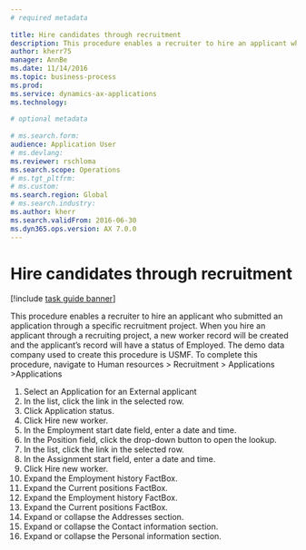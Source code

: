 ```yaml
--- 
# required metadata 
 
title: Hire candidates through recruitment
description: This procedure enables a recruiter to hire an applicant who submitted an application through a specific recruitment project. 
author: kherr75
manager: AnnBe 
ms.date: 11/14/2016
ms.topic: business-process 
ms.prod:  
ms.service: dynamics-ax-applications 
ms.technology:  
 
# optional metadata 
 
# ms.search.form:   
audience: Application User 
# ms.devlang:  
ms.reviewer: rschloma
ms.search.scope: Operations 
# ms.tgt_pltfrm:  
# ms.custom:  
ms.search.region: Global
# ms.search.industry: 
ms.author: kherr
ms.search.validFrom: 2016-06-30 
ms.dyn365.ops.version: AX 7.0.0 
---
```

# Hire candidates through recruitment

[!include [task guide banner](../../includes/task-guide-banner.md)]

This procedure enables a recruiter to hire an applicant who submitted an application through a specific recruitment project. When you hire an applicant through a recruiting project, a new worker record will be created and the applicant’s record will have a status of Employed. The demo data company used to create this procedure is USMF. To complete this procedure, navigate to Human resources > Recruitment > Applications >Applications 

1. Select an Application for an External applicant
2. In the list, click the link in the selected row.
3. Click Application status.
4. Click Hire new worker.
5. In the Employment start date field, enter a date and time.
6. In the Position field, click the drop-down button to open the lookup.
7. In the list, click the link in the selected row.
8. In the Assignment start field, enter a date and time.
9. Click Hire new worker.
10. Expand the Employment history FactBox.
11. Expand the Current positions FactBox.
12. Expand the Employment history FactBox.
13. Expand the Current positions FactBox.
14. Expand or collapse the Addresses section.
15. Expand or collapse the Contact information section.
16. Expand or collapse the Personal information section.

